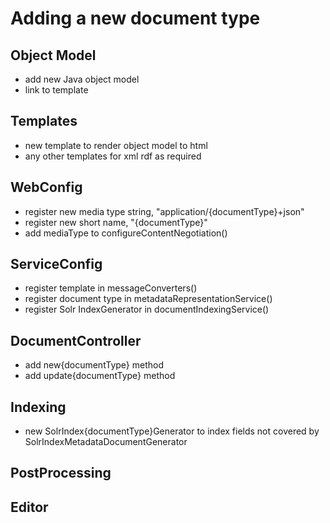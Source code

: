 # Adding a new document type

## Object Model

* add new Java object model
* link to template

## Templates

* new template to render object model to html
* any other templates for xml rdf as required

## WebConfig

* register new media type string, "application/{documentType}+json"
* register new short name, "{documentType}"
* add mediaType to configureContentNegotiation()

## ServiceConfig

* register template in messageConverters()
* register document type in metadataRepresentationService()
* register Solr IndexGenerator in documentIndexingService()

## DocumentController

* add new{documentType} method
* add update{documentType} method

## Indexing

* new SolrIndex{documentType}Generator to index fields not covered by SolrIndexMetadataDocumentGenerator

## PostProcessing

## Editor


